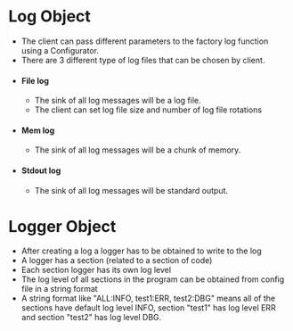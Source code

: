 # Log Object

- The client can pass different parameters to the factory log function using a Configurator.
- There are 3 different type of log files that can be chosen by client.
 - #### File log
   - The sink of all log messages will be a log file.
   - The client can set log file size and number of log file rotations
 - #### Mem log
   - The sink of all log messages will be a chunk of memory.
 - #### Stdout log
   - The sink of all log messages will be standard output.

# Logger Object

- After creating a log a logger has to be obtained to write to the log
- A logger has a section (related to a section of code)
- Each section logger has its own log level
- The log level of all sections in the program can be obtained from config file in a string format
- A string format like "ALL:INFO, test1:ERR, test2:DBG" means all of the sections have default log level INFO, section "test1" has log level ERR and section "test2" has log level DBG.


